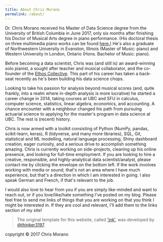 ```yaml
---
title: About Chris Morano
permalink: /about/
---
```


Dr. Chris Morano received his Master of Data Science degree from the University of British Columbia in June 2017, only six months after finishing his Doctor of Musical Arts degree in piano performance.  (His doctoral thesis on three multimedia piano works can be found [here.](https://open.library.ubc.ca/cIRcle/collections/ubctheses/24/items/1.0340648))  He's also a graduate of Northwestern University in Evanston, Illinois (Master of Music: piano) and Western University in London, Ontario (Hons. Bachelor of Music: piano).

Before becoming a data scientist, Chris was (and still is) an award-winning solo pianist, a sought after teacher and musical collaborator, and the co-founder of the [Ethos Collective](http://ethosmusic.ca).  This part of his career has taken a back-seat recently as he's been building his data science chops.

Looking to take his passion for analysis beyond musical scores (and, quite frankly, into a realm where in-depth analysis is more lucrative) he started a career change in 2014, taking courses at UBC and SFU in calculus, computer science, statistics, linear algebra, economics, and accounting.  A chance encounter with a neighbour changed his path from pursuing actuarial science to applying for the master's program in data science at UBC.  The rest is (recent) history.

Chris is now armed with a toolkit consisting of Python (NumPy, pandas, scikit-learn, keras), R (tidyverse, and many more libraries), SQL, Git, statistical and ML modelling, natural language processing, Shiny dashboard creation, eager curiosity, and a serious drive to accomplish something amazing.  Chris is currently working on side-projects, cleaning up his online presence, and looking for full-time employment.  If you are looking to hire a creative, responsible, and highly-analytical data scientist/analyst, please contact me by clicking the envelope on the bottom left.  If the work involves working with media or sound, that's not an area where I have much experience, but that's a direction in which I am interested in going.  I also speak German and French, if that's relevant to the job.

I would also love to hear from you if you are simply like-minded and want to reach out, or if you love/like/hate something I've posted on my blog.  Please feel free to send me links of things that you are working on that you think I might be interested in.  If they are cool and relevant, I'll add them to the links section of my site!

>The original template for this website, called ['ink'](https://github.com/thinker3197/ink), was developed by [@thinker3197](https://github.com/thinker3197).


copyright © 2017 Chris Morano
